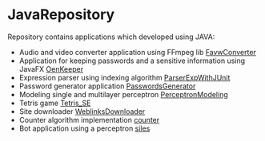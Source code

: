 # JavaRepository
Repository contains applications which developed using JAVA:

- Audio and video converter application using FFmpeg lib [FavwConverter](https://github.com/yakushev85/GeneralJavaRepository/tree/master/FavwConverter)
- Application for keeping passwords and a sensitive information using JavaFX [OenKeeper](https://github.com/yakushev85/GeneralJavaRepository/tree/master/OenKeeper)
- Expression parser using indexing algorithm [ParserExpWithJUnit](https://github.com/yakushev85/GeneralJavaRepository/tree/master/ParserExpWithJUnit)
- Password generator application [PasswordsGenerator](https://github.com/yakushev85/GeneralJavaRepository/tree/master/PasswordsGenerator)
- Modeling single and multilayer perceptron [PerceptronModeling](https://github.com/yakushev85/GeneralJavaRepository/tree/master/PerceptronModeling)
- Tetris game [Tetris_SE](https://github.com/yakushev85/GeneralJavaRepository/tree/master/Tetris_SE)
- Site downloader [WeblinksDownloader](https://github.com/yakushev85/GeneralJavaRepository/tree/master/WeblinksDownloader)
- Counter algorithm implementation [counter](https://github.com/yakushev85/GeneralJavaRepository/tree/master/counter)
- Bot application using a perceptron [siles](https://github.com/yakushev85/GeneralJavaRepository/tree/master/siles)
